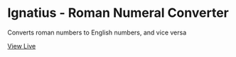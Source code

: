 # Ignatius - Roman Numeral Converter

Converts roman numbers to English numbers, and vice versa

[View Live](https://proud-ground-031e56800.3.azurestaticapps.net/)

